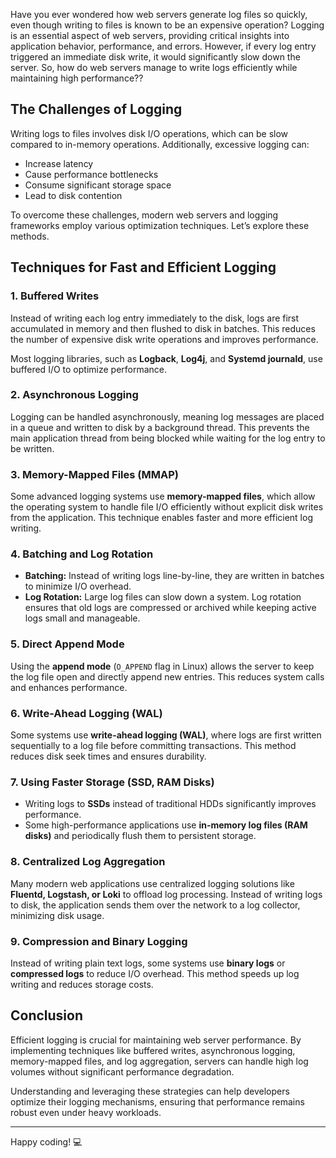 Have you ever wondered how web servers generate log files so quickly, even though writing to files is known to be an expensive operation? Logging is an essential aspect of web servers, providing critical insights into application behavior, performance, and errors. However, if every log entry triggered an immediate disk write, it would significantly slow down the server. So, how do web servers manage to write logs efficiently while maintaining high performance??

## The Challenges of Logging

Writing logs to files involves disk I/O operations, which can be slow compared to in-memory operations. Additionally, excessive logging can:

- Increase latency
- Cause performance bottlenecks
- Consume significant storage space
- Lead to disk contention

To overcome these challenges, modern web servers and logging frameworks employ various optimization techniques. Let’s explore these methods.

## Techniques for Fast and Efficient Logging

### 1. Buffered Writes

Instead of writing each log entry immediately to the disk, logs are first accumulated in memory and then flushed to disk in batches. This reduces the number of expensive disk write operations and improves performance.

Most logging libraries, such as **Logback**, **Log4j**, and **Systemd journald**, use buffered I/O to optimize performance.

### 2. Asynchronous Logging

Logging can be handled asynchronously, meaning log messages are placed in a queue and written to disk by a background thread. This prevents the main application thread from being blocked while waiting for the log entry to be written.

### 3. Memory-Mapped Files (MMAP)

Some advanced logging systems use **memory-mapped files**, which allow the operating system to handle file I/O efficiently without explicit disk writes from the application. This technique enables faster and more efficient log writing.

### 4. Batching and Log Rotation

- **Batching:** Instead of writing logs line-by-line, they are written in batches to minimize I/O overhead.
- **Log Rotation:** Large log files can slow down a system. Log rotation ensures that old logs are compressed or archived while keeping active logs small and manageable.

### 5. Direct Append Mode

Using the **append mode** (`O_APPEND` flag in Linux) allows the server to keep the log file open and directly append new entries. This reduces system calls and enhances performance.

### 6. Write-Ahead Logging (WAL)

Some systems use **write-ahead logging (WAL)**, where logs are first written sequentially to a log file before committing transactions. This method reduces disk seek times and ensures durability.

### 7. Using Faster Storage (SSD, RAM Disks)

- Writing logs to **SSDs** instead of traditional HDDs significantly improves performance.
- Some high-performance applications use **in-memory log files (RAM disks)** and periodically flush them to persistent storage.

### 8. Centralized Log Aggregation

Many modern web applications use centralized logging solutions like **Fluentd, Logstash, or Loki** to offload log processing. Instead of writing logs to disk, the application sends them over the network to a log collector, minimizing disk usage.

### 9. Compression and Binary Logging

Instead of writing plain text logs, some systems use **binary logs** or **compressed logs** to reduce I/O overhead. This method speeds up log writing and reduces storage costs.

## Conclusion

Efficient logging is crucial for maintaining web server performance. By implementing techniques like buffered writes, asynchronous logging, memory-mapped files, and log aggregation, servers can handle high log volumes without significant performance degradation.

Understanding and leveraging these strategies can help developers optimize their logging mechanisms, ensuring that performance remains robust even under heavy workloads.

---

Happy coding! 💻
